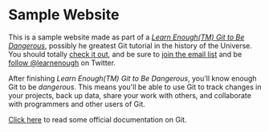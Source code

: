 # Sample Website
This is a sample website made as part of a [*Learn Enough(TM) Git to Be Dangerous*](http://learnenough.com/git-tutorial), possibly he greatest Git tutorial in the history of the Universe. You should totally [check it out](http://learnenough.com/git-tutorial), and be sure to [join the email list](http://learnenough.com/#email_list) and be [follow @learnenough](http://twitter.com/learnenough) on Twitter.

After finishing *Learn Enough(TM) Git to Be Dangerous*, you'll know enough Git to be *dangerous*. This means you'll be able to use Git to track changes in your projects, back up data, share your work with others, and collaborate with programmers and other users of Git.

[Click here](https://git-scm.com/documentation) to read some official documentation on Git.